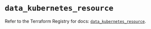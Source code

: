 # `data_kubernetes_resource`

Refer to the Terraform Registry for docs: [`data_kubernetes_resource`](https://registry.terraform.io/providers/hashicorp/kubernetes/2.28.0/docs/data-sources/resource).
